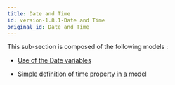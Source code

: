 ```yaml
---
title: Date and Time
id: version-1.8.1-Date and Time
original_id: Date and Time
---
```



This sub-section is composed of the following models :

* [Use of the Date variables](references#DateandTimeDatetypeandrealdates)

* [Simple definition of time property in a model](references#DateandTimeSimpleTimedefinition)


